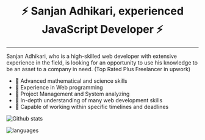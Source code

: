 <h1 align="center">⚡️ Sanjan Adhikari, experienced JavaScript Developer ⚡️</h1>

---

Sanjan Adhikari, who is a high-skilled web developer with extensive experience in the field, is looking for an opportunity to use his knowledge to be an asset to a company in need. (Top Rated Plus Freelancer in upwork)

- 💪 Advanced mathematical and science skills
- 💪 Experience in Web programming
- 💪 Project Management and System analyzing
- 💪 In-depth understanding of many web development skills
- 💪 Capable of working within specific timelines and deadlines

![Github stats](https://github-readme-stats.vercel.app/api?username=sanjanadhikari1)

![languages](https://github-readme-stats-one-bice.vercel.app/api/top-langs/?username=sanjanadhikari1&langs_count=10&layout=compact)
